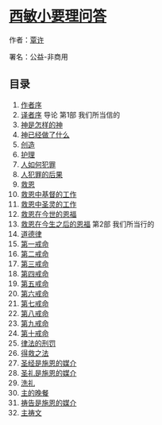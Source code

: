 # [西敏小要理问答]()

作者：[覃许](https://github.com/solomonqins)

署名：公益-非商用

## 目录
1. [作者序](#README)
1. [译者序](#docs/let2)
导论
第1部 我们所当信的
1. [神是怎样的神](#docs/let3)
1. [神已经做了什么](#docs/let4)
1. [创造](#docs/let5)
1. [护理](#docs/let6)
1. [人如何犯罪](#docs/let7)
1. [人犯罪的后果](#docs/let8)
1. [救恩](#docs/let9)
1. [救恩中基督的工作](#docs/let10)
1. [救恩中圣灵的工作](#docs/let11)
1. [救恩在今世的恩福](#docs/let12)
1. [救恩在今生之后的恩福](#docs/let13)
第2部 我们所当行的
1. [道德律](#docs/let14)
1. [第一戒命](#docs/let15)
1. [第二戒命](#docs/let16)
1. [第三戒命](#docs/let17)
1. [第四戒命](#docs/let18)
1. [第五戒命](#docs/let19)
1. [第六戒命](#docs/let20)
1. [第七戒命](#docs/let21)
1. [第八戒命](#docs/let22)
1. [第九戒命](#docs/let23)
1. [第十戒命](#docs/let24)
1. [律法的刑罚](#docs/let25)
1. [得救之法](#docs/let26)
1. [圣经是施恩的媒介](#docs/let27)
1. [圣礼是施恩的媒介](#docs/let28)
1. [洗礼](#docs/let29)
1. [主的晚餐](#docs/let30)
1. [祷告是施恩的媒介](#docs/let31)
1. [主祷文](#docs/let32)
